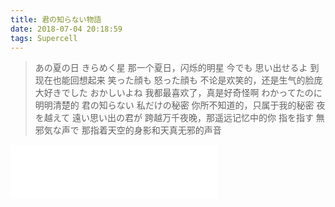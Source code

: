 ```yaml
---
title: 君の知らない物語
date: 2018-07-04 20:18:59
tags: Supercell
---
```


>あの夏の日 きらめく星
那一个夏日，闪烁的明星
今でも 思い出せるよ
到现在也能回想起来
笑った顔も 怒った顔も
不论是欢笑的，还是生气的脸庞
大好きでした おかしいよね
我都最喜欢了，真是好奇怪啊
わかってたのに
明明清楚的
君の知らない 私だけの秘密
你所不知道的，只属于我的秘密
夜を越えて 遠い思い出の君が
跨越万千夜晚，那遥远记忆中的你
指を指す 無邪気な声で
那指着天空的身影和天真无邪的声音

<iframe frameborder="no" border="0" marginwidth="0" marginheight="0" width=330 height=86 src="//music.163.com/outchain/player?type=2&id=399367218&auto=1&height=66"></iframe>
